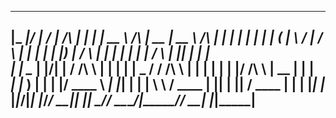   _____  _____ __  __          _____ _        _____            _____  _____          _    _ _____ 
 |_   _|/ ____|  \/  |   /\   |_   _| |      |  __ \     /\   |  __ \|  __ \   /\   | |  | |_   _|
   | | | (___ | \  / |  /  \    | | | |      | |__) |   /  \  | |  | | |  | | /  \  | |__| | | |  
   | |  \___ \| |\/| | / /\ \   | | | |      |  _  /   / /\ \ | |  | | |  | |/ /\ \ |  __  | | |  
  _| |_ ____) | |  | |/ ____ \ _| |_| |____  | | \ \  / ____ \| |__| | |__| / ____ \| |  | |_| |_ 
 |_____|_____/|_|  |_/_/    \_\_____|______| |_|  \_\/_/    \_\_____/|_____/_/    \_\_|  |_|_____|
 -------------------------------------------------------------------------------------------------
